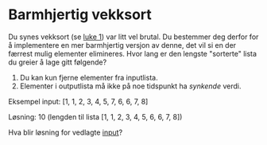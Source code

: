 # Barmhjertig vekksort

Du synes vekksort (se [luke 1](https://gist.github.com/knowitkodekalender/7463997c0694ed6965020b2169459a8c)) var litt vel brutal. Du bestemmer deg derfor for å implementere en mer barmhjertig versjon av denne, det vil si en der færrest mulig elementer elimineres. Hvor lang er den lengste "sorterte" lista du greier å lage gitt følgende?

1. Du kan kun fjerne elementer fra inputlista.
2. Elementer i outputlista må ikke på noe tidspunkt ha _synkende_ verdi.

Eksempel input: [1, 1, 2, 3, 4, 5, 7, 6, 6, 7, 8]

Løsning: 10 (lengden til lista [1, 1, 2, 3, 4, 5, 6, 6, 7, 8])

Hva blir løsning for vedlagte [input](https://s3-eu-west-1.amazonaws.com/knowit-julekalender-2018/input-vekksort.txt)?
